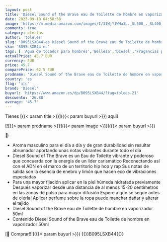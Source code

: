 ```yaml
---
layout: post
title: 'Diesel Sound of the Brave eau de Toilette de hombre en vaporizador  50ml'
date: 2023-09-10 04:58:58
image: 'https://m.media-amazon.com/images/I/31WjY1WHa3L._SL500_._SL400_.jpg'
comments: true
category: ofertas
author: 'tole.es'
slug: 'B095LSXB44-es Diesel Sound of the Brave eau de Toilette de hombre en...'
sku: 'B095LSXB44-es'
tags: [ 'Agua de tocador para hombres','Belleza','Diesel','Fragancias para hombres','Perfumes y fragancias','Self Service','Special Features Stores','de','diesel','eau','partition_000','partition_066','toilette','🇪🇸', ]
actualPrice: 45.7 EUR
currency: EUR
price: 45.7
comparePrice: 62.5 EUR
prodname: 'Diesel Sound of the Brave eau de Toilette de hombre en vaporizador  50ml'
country: 'es'
flag: '🇪🇸'
brand: 'Diesel'
buyurl: 'https://www.amazon.es/dp/B095LSXB44/?tag=tolees-21'
descuento: '26.88'
average: '45.7'
---
```


Tienes [{{< param title >}}]({{< param buyurl >}}) aqui!

[![{{< param prodname >}}]({{< param image >}})]({{< param buyurl >}})

🔎:

- Aroma masculino para el día a día y de gran durabilidad sin resultar abrumador aportando unas notas vibrantes durante todo el día
- Diesel Sound of The Brave es un Eau de Toilette vibrante y poderoso que concuerda con la energía de un líder carismático Reconectando así con el ADN en el marco de un territorio hip hop y rap Sus notas de salida son la esencia de enebro y limón que hacen eco de vibraciones especiadas
- Para una mayor fijación aplicar en la piel húmeda hidratada previamente Después vaporizar desde una distancia de al menos 15-20 centímetros en las zonas de pulso para mayor difusión Espere a que se seque antes de olerla! Aplicar perfume sobre la ropa puede manchar dañar y alterar el tejido
- Diesel Sound of the Brave eau de Toilette de hombre en vaporizador 50ml
- Contenido Diesel Sound of the Brave eau de Toilette de hombre en vaporizador 50ml

[🛒 Comprar!!!]({{< param buyurl >}})
{{<world>}}B095LSXB44{{</world>}}
